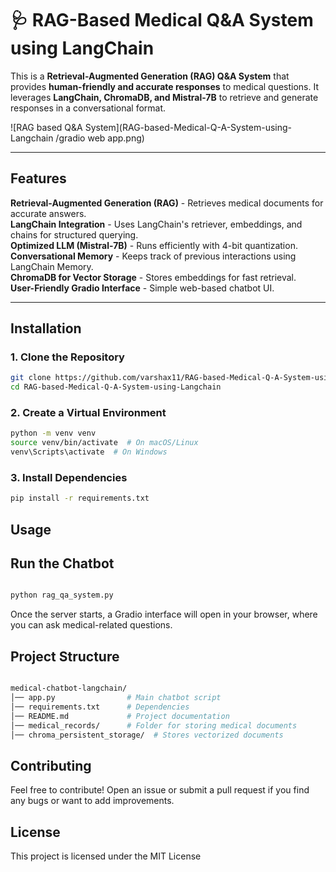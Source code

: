 # 🩺 RAG-Based Medical Q&A System using LangChain

This is a **Retrieval-Augmented Generation (RAG) Q&A System** that provides **human-friendly and accurate responses** to medical questions. 
It leverages **LangChain, ChromaDB, and Mistral-7B** to retrieve and generate responses in a conversational format.


![RAG based Q&A System](RAG-based-Medical-Q-A-System-using-Langchain
/gradio web app.png)

---

## Features

**Retrieval-Augmented Generation (RAG)** - Retrieves medical documents for accurate answers.  
**LangChain Integration** - Uses LangChain's retriever, embeddings, and chains for structured querying.  
**Optimized LLM (Mistral-7B)** - Runs efficiently with 4-bit quantization.  
**Conversational Memory** - Keeps track of previous interactions using LangChain Memory.  
**ChromaDB for Vector Storage** - Stores embeddings for fast retrieval.  
**User-Friendly Gradio Interface** - Simple web-based chatbot UI.  

---

## Installation  

### **1. Clone the Repository**  
```bash
git clone https://github.com/varshax11/RAG-based-Medical-Q-A-System-using-Langchain.git
cd RAG-based-Medical-Q-A-System-using-Langchain

```
### **2. Create a Virtual Environment**
```bash
python -m venv venv
source venv/bin/activate  # On macOS/Linux
venv\Scripts\activate  # On Windows

```
### **3. Install Dependencies**

```bash
pip install -r requirements.txt

```
## Usage

## Run the Chatbot
```bash

python rag_qa_system.py

```
Once the server starts, a Gradio interface will open in your browser, where you can ask medical-related questions.

## Project Structure

```bash

medical-chatbot-langchain/
│── app.py                # Main chatbot script
│── requirements.txt      # Dependencies
│── README.md             # Project documentation
│── medical_records/      # Folder for storing medical documents
│── chroma_persistent_storage/  # Stores vectorized documents

```

## Contributing

Feel free to contribute! Open an issue or submit a pull request if you find any bugs or want to add improvements.

## License

This project is licensed under the MIT License
